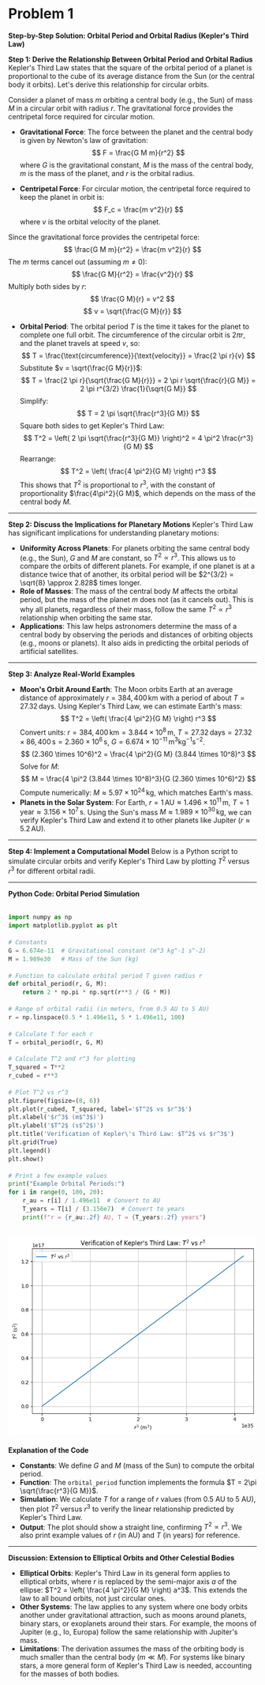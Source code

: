 # Problem 1
**Step-by-Step Solution: Orbital Period and Orbital Radius (Kepler's Third Law)**

**Step 1: Derive the Relationship Between Orbital Period and Orbital Radius**
Kepler's Third Law states that the square of the orbital period of a planet is proportional to the cube of its average distance from the Sun (or the central body it orbits). Let's derive this relationship for circular orbits.

Consider a planet of mass $m$ orbiting a central body (e.g., the Sun) of mass $M$ in a circular orbit with radius $r$. The gravitational force provides the centripetal force required for circular motion.

- **Gravitational Force**: The force between the planet and the central body is given by Newton's law of gravitation:
$$
F = \frac{G M m}{r^2}
$$
where $G$ is the gravitational constant, $M$ is the mass of the central body, $m$ is the mass of the planet, and $r$ is the orbital radius.

- **Centripetal Force**: For circular motion, the centripetal force required to keep the planet in orbit is:
$$
F_c = \frac{m v^2}{r}
$$
where $v$ is the orbital velocity of the planet.

Since the gravitational force provides the centripetal force:
$$
\frac{G M m}{r^2} = \frac{m v^2}{r}
$$
The $m$ terms cancel out (assuming $m \neq 0$):
$$
\frac{G M}{r^2} = \frac{v^2}{r}
$$
Multiply both sides by $r$:
$$
\frac{G M}{r} = v^2
$$
$$
v = \sqrt{\frac{G M}{r}}
$$

- **Orbital Period**: The orbital period $T$ is the time it takes for the planet to complete one full orbit. The circumference of the circular orbit is $2\pi r$, and the planet travels at speed $v$, so:
$$
T = \frac{\text{circumference}}{\text{velocity}} = \frac{2 \pi r}{v}
$$
Substitute $v = \sqrt{\frac{G M}{r}}$:
$$
T = \frac{2 \pi r}{\sqrt{\frac{G M}{r}}} = 2 \pi r \sqrt{\frac{r}{G M}} = 2 \pi r^{3/2} \frac{1}{\sqrt{G M}}
$$
Simplify:
$$
T = 2 \pi \sqrt{\frac{r^3}{G M}}
$$
Square both sides to get Kepler's Third Law:
$$
T^2 = \left( 2 \pi \sqrt{\frac{r^3}{G M}} \right)^2 = 4 \pi^2 \frac{r^3}{G M}
$$
Rearrange:
$$
T^2 = \left( \frac{4 \pi^2}{G M} \right) r^3
$$
This shows that $T^2$ is proportional to $r^3$, with the constant of proportionality $\frac{4\pi^2}{G M}$, which depends on the mass of the central body $M$.

---

**Step 2: Discuss the Implications for Planetary Motions**
Kepler's Third Law has significant implications for understanding planetary motions:
- **Uniformity Across Planets**: For planets orbiting the same central body (e.g., the Sun), $G$ and $M$ are constant, so $T^2 \propto r^3$. This allows us to compare the orbits of different planets. For example, if one planet is at a distance twice that of another, its orbital period will be $2^{3/2} = \sqrt{8} \approx 2.828$ times longer.
- **Role of Masses**: The mass of the central body $M$ affects the orbital period, but the mass of the planet $m$ does not (as it cancels out). This is why all planets, regardless of their mass, follow the same $T^2 \propto r^3$ relationship when orbiting the same star.
- **Applications**: This law helps astronomers determine the mass of a central body by observing the periods and distances of orbiting objects (e.g., moons or planets). It also aids in predicting the orbital periods of artificial satellites.

---
**Step 3: Analyze Real-World Examples**
- **Moon's Orbit Around Earth**: The Moon orbits Earth at an average distance of approximately $r = 384,400\,\text{km}$ with a period of about $T = 27.32\,\text{days}$. Using Kepler's Third Law, we can estimate Earth's mass:
$$
T^2 = \left( \frac{4 \pi^2}{G M} \right) r^3
$$
Convert units: $r = 384,400\,\text{km} = 3.844 \times 10^8\,\text{m}$, $T = 27.32\,\text{days} = 27.32 \times 86,400\,\text{s} = 2.360 \times 10^6\,\text{s}$, $G = 6.674 \times 10^{-11}\,\text{m}^3 \text{kg}^{-1} \text{s}^{-2}$.
$$
(2.360 \times 10^6)^2 = \frac{4 \pi^2}{G M} (3.844 \times 10^8)^3
$$
Solve for $M$:
$$
M = \frac{4 \pi^2 (3.844 \times 10^8)^3}{G (2.360 \times 10^6)^2}
$$
Compute numerically: $M \approx 5.97 \times 10^{24}\,\text{kg}$, which matches Earth's mass.
- **Planets in the Solar System**: For Earth, $r = 1\,\text{AU} \approx 1.496 \times 10^{11}\,\text{m}$, $T = 1\,\text{year} \approx 3.156 \times 10^7\,\text{s}$. Using the Sun's mass $M \approx 1.989 \times 10^{30}\,\text{kg}$, we can verify Kepler's Third Law and extend it to other planets like Jupiter ($r \approx 5.2\,\text{AU}$).

---
**Step 4: Implement a Computational Model**
Below is a Python script to simulate circular orbits and verify Kepler's Third Law by plotting $T^2$ versus $r^3$ for different orbital radii.

---
**Python Code: Orbital Period Simulation**

``` py

import numpy as np
import matplotlib.pyplot as plt

# Constants
G = 6.674e-11  # Gravitational constant (m^3 kg^-1 s^-2)
M = 1.989e30   # Mass of the Sun (kg)

# Function to calculate orbital period T given radius r
def orbital_period(r, G, M):
    return 2 * np.pi * np.sqrt(r**3 / (G * M))

# Range of orbital radii (in meters, from 0.5 AU to 5 AU)
r = np.linspace(0.5 * 1.496e11, 5 * 1.496e11, 100)

# Calculate T for each r
T = orbital_period(r, G, M)

# Calculate T^2 and r^3 for plotting
T_squared = T**2
r_cubed = r**3

# Plot T^2 vs r^3
plt.figure(figsize=(8, 6))
plt.plot(r_cubed, T_squared, label='$T^2$ vs $r^3$')
plt.xlabel('$r^3$ (m$^3$)')
plt.ylabel('$T^2$ (s$^2$)')
plt.title('Verification of Kepler\'s Third Law: $T^2$ vs $r^3$')
plt.grid(True)
plt.legend()
plt.show()

# Print a few example values
print("Example Orbital Periods:")
for i in range(0, 100, 20):
    r_au = r[i] / 1.496e11  # Convert to AU
    T_years = T[i] / (3.156e7)  # Convert to years
    print(f"r = {r_au:.2f} AU, T = {T_years:.2f} years")

```
![alt text](image-1.png)
---
**Explanation of the Code**
- **Constants**: We define $G$ and $M$ (mass of the Sun) to compute the orbital period.
- **Function**: The `orbital_period` function implements the formula $T = 2\pi \sqrt{\frac{r^3}{G M}}$.
- **Simulation**: We calculate $T$ for a range of $r$ values (from 0.5 AU to 5 AU), then plot $T^2$ versus $r^3$ to verify the linear relationship predicted by Kepler's Third Law.
- **Output**: The plot should show a straight line, confirming $T^2 \propto r^3$. We also print example values of $r$ (in AU) and $T$ (in years) for reference.

---
**Discussion: Extension to Elliptical Orbits and Other Celestial Bodies**
- **Elliptical Orbits**: Kepler's Third Law in its general form applies to elliptical orbits, where $r$ is replaced by the semi-major axis $a$ of the ellipse: $T^2 = \left( \frac{4 \pi^2}{G M} \right) a^3$. This extends the law to all bound orbits, not just circular ones.
- **Other Systems**: The law applies to any system where one body orbits another under gravitational attraction, such as moons around planets, binary stars, or exoplanets around their stars. For example, the moons of Jupiter (e.g., Io, Europa) follow the same relationship with Jupiter's mass.
- **Limitations**: The derivation assumes the mass of the orbiting body is much smaller than the central body ($m \ll M$). For systems like binary stars, a more general form of Kepler's Third Law is needed, accounting for the masses of both bodies.
